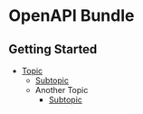 # OpenAPI Bundle

## Getting Started

 * [Topic](getting-started/topic/README.md)
   * [Subtopic](getting-started/topic/subtopic/README.md)
   * Another Topic
     * [Subtopic](getting-started/topic/another/README.md)
